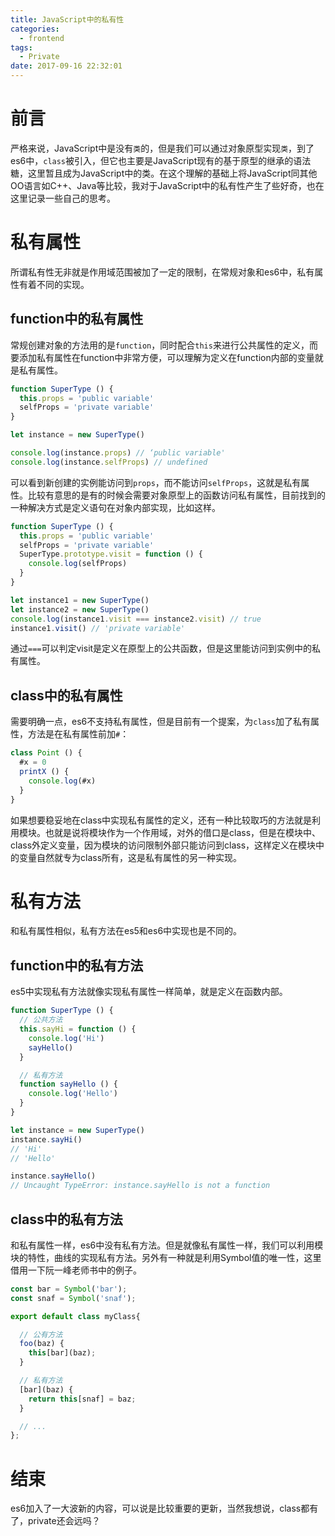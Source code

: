 ```yaml
---
title: JavaScript中的私有性
categories:
  - frontend
tags:
  - Private
date: 2017-09-16 22:32:01
---
```


# 前言
严格来说，JavaScript中是没有`类`的，但是我们可以通过对象原型实现`类`，到了es6中，`class`被引入，但它也主要是JavaScript现有的基于原型的继承的语法糖，这里暂且成为JavaScript中的类。在这个理解的基础上将JavaScript同其他OO语言如C++、Java等比较，我对于JavaScript中的私有性产生了些好奇，也在这里记录一些自己的思考。

<!-- more -->

# 私有属性
所谓私有性无非就是作用域范围被加了一定的限制，在常规对象和es6中，私有属性有着不同的实现。

## function中的私有属性
常规创建对象的方法用的是`function`，同时配合`this`来进行公共属性的定义，而要添加私有属性在function中非常方便，可以理解为定义在function内部的变量就是私有属性。

```javascript
function SuperType () {
  this.props = 'public variable'
  selfProps = 'private variable'
}

let instance = new SuperType()

console.log(instance.props) // ‘public variable'
console.log(instance.selfProps) // undefined
```

可以看到新创建的实例能访问到`props`，而不能访问`selfProps`，这就是私有属性。比较有意思的是有的时候会需要对象原型上的函数访问私有属性，目前找到的一种解决方式是定义语句在对象内部实现，比如这样。

```javascript
function SuperType () {
  this.props = 'public variable'
  selfProps = 'private variable'
  SuperType.prototype.visit = function () {
    console.log(selfProps)
  }
}

let instance1 = new SuperType()
let instance2 = new SuperType()
console.log(instance1.visit === instance2.visit) // true
instance1.visit() // 'private variable'
```

通过`===`可以判定visit是定义在原型上的公共函数，但是这里能访问到实例中的私有属性。

## class中的私有属性
需要明确一点，es6不支持私有属性，但是目前有一个提案，为`class`加了私有属性，方法是在私有属性前加`#`：

```javascript
class Point () {
  #x = 0
  printX () {
    console.log(#x)
  }
}
```

如果想要稳妥地在class中实现私有属性的定义，还有一种比较取巧的方法就是利用模块。也就是说将模块作为一个作用域，对外的借口是class，但是在模块中、class外定义变量，因为模块的访问限制外部只能访问到class，这样定义在模块中的变量自然就专为class所有，这是私有属性的另一种实现。

# 私有方法
和私有属性相似，私有方法在es5和es6中实现也是不同的。

## function中的私有方法
es5中实现私有方法就像实现私有属性一样简单，就是定义在函数内部。

```javascript
function SuperType () {
  // 公共方法
  this.sayHi = function () {
    console.log('Hi')
    sayHello()
  }

  // 私有方法
  function sayHello () {
    console.log('Hello')
  }
}

let instance = new SuperType()
instance.sayHi()
// 'Hi'
// 'Hello'

instance.sayHello()
// Uncaught TypeError: instance.sayHello is not a function
```

## class中的私有方法
和私有属性一样，es6中没有私有方法。但是就像私有属性一样，我们可以利用模块的特性，曲线的实现私有方法。另外有一种就是利用Symbol值的唯一性，这里借用一下阮一峰老师书中的例子。

```javascript
const bar = Symbol('bar');
const snaf = Symbol('snaf');

export default class myClass{

  // 公有方法
  foo(baz) {
    this[bar](baz);
  }

  // 私有方法
  [bar](baz) {
    return this[snaf] = baz;
  }

  // ...
};
```

# 结束
es6加入了一大波新的内容，可以说是比较重要的更新，当然我想说，class都有了，private还会远吗？

